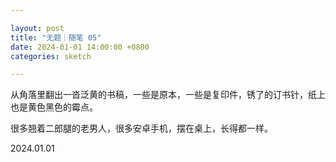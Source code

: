 ```yaml
---

layout: post
title: "无题｜随笔 05"
date: 2024-01-01 14:00:00 +0800
categories: sketch

---
```


从角落里翻出一沓泛黄的书稿，一些是原本，一些是复印件，锈了的订书针，纸上也是黄色黑色的霉点。

很多翘着二郎腿的老男人，很多安卓手机，摆在桌上，长得都一样。

2024.01.01